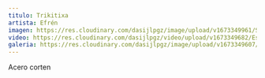 ```yaml
---
titulo: Trikitixa
artista: Efrén
imagen: https://res.cloudinary.com/dasijlpgz/image/upload/v1673349961/Snapshot_137.png
video: https://res.cloudinary.com/dasijlpgz/video/upload/v1673349682/Esculture-Efren-comprimido.mp4
galeria: https://res.cloudinary.com/dasijlpgz/image/upload/v1673349607/Efren_-_Trikitrixa.jpg
---
```

A﻿cero corten